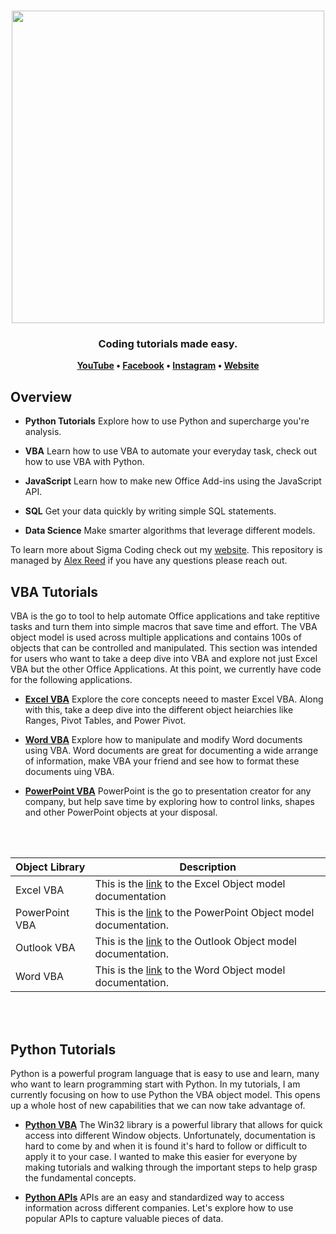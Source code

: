 <h1 align="center">
	<img
		width="500"
		src="https://user-images.githubusercontent.com/21281964/53066899-ae893380-3486-11e9-937f-7b7540569a66.jpg">
</h1>

<h3 align="center">
	Coding tutorials made easy.
</h3>

<p align="center">
	<strong>
		<a href="https://www.youtube.com/channel/UCBsTB02yO0QGwtlfiv5m25Q">YouTube</a>
		•
		<a href="https://www.facebook.com/codingsigma/">Facebook</a>
		•
		<a href="https://www.instagram.com/sigma_coding/">Instagram</a>
    •
		<a href="https://www.sigma-coding.com/">Website</a>
	</strong>
</p>

## Overview

* **Python Tutorials** Explore how to use Python and supercharge you're analysis.

* **VBA** Learn how to use VBA to automate your everyday task, check out how to use VBA with Python.

* **JavaScript** Learn how to make new Office Add-ins using the JavaScript API.

* **SQL** Get your data quickly by writing simple SQL statements.

* **Data Science** Make smarter algorithms that leverage different models.

To learn more about Sigma Coding check out my [website](https://www.sigma-coding.com/). This repository is managed by [Alex Reed](https://www.linkedin.com/in/alex-reed/) if you have any questions please reach out.


## VBA Tutorials

VBA is the go to tool to help automate Office applications and take reptitive tasks and turn them into simple macros that save time and effort. The VBA object model is used across multiple applications and contains 100s of objects that can be controlled and manipulated. This section was intended for users who want to take a deep dive into VBA and explore not just Excel VBA but the other Office Applications. At this point, we currently have code for the following applications.

* **[Excel VBA](https://github.com/areed1192/sigma_coding_youtube/tree/master/vba/excel-vba)** Explore the core concepts neeed to master Excel VBA. Along with this, take a deep dive into the different object heiarchies like Ranges, Pivot Tables, and Power Pivot.

* **[Word VBA](https://github.com/areed1192/sigma_coding_youtube/tree/master/vba/word-vba)** Explore how to manipulate and modify Word documents using VBA. Word documents are great for documenting a wide arrange of information, make VBA your friend and see how to format these documents uing VBA.

* **[PowerPoint VBA](https://github.com/areed1192/sigma_coding_youtube/tree/master/vba/powerpoint-vba)** PowerPoint is the go to presentation creator for any company, but help save time by exploring how to control links, shapes and other PowerPoint objects at your disposal.

<div class="paragraph"><p><br><br></p></div>
<table>
<thead text-align="left">
<tr>
<th>Object Library</th>
<th>Description</th>
</tr>
</thead>
<tbody>
<tr>
<td>Excel VBA</td>
<td>This is the <a href="https://docs.microsoft.com/en-us/office/vba/api/overview/excel">link</a> to the Excel Object model documentation </td>
</tr>	
<tr>
<td>PowerPoint VBA</td>
<td>This is the <a href="https://docs.microsoft.com/en-us/office/vba/api/overview/powerpoint">link</a> to the PowerPoint Object model documentation.</td>
</tr>	
<tr>
<td>Outlook VBA</td>
<td>This is the <a href="https://docs.microsoft.com/en-us/office/vba/api/overview/outlook">link</a> to the Outlook Object model documentation.</td>
</tr>	
<tr>
<td>Word VBA</td>
<td>This is the <a href="https://docs.microsoft.com/en-us/office/vba/api/overview/word">link</a> to the Word Object model documentation.</td>
</tr>
</tbody>
</table>
<div class="paragraph"><p><br><br></p></div> 

## Python Tutorials

Python is a powerful program language that is easy to use and learn, many who want to learn programming start with Python. In my tutorials, I am currently focusing on how to use Python the VBA object model. This opens up a whole host of new capabilities that we can now take advantage of.

* **[Python VBA](https://github.com/areed1192/sigma_coding_youtube/tree/master/python/python-vba)** The Win32 library is a powerful library that allows for quick access into different Window objects. Unfortunately, documentation is hard to come by and when it is found it's hard to follow or difficult to apply it to your case. I wanted to make this easier for everyone by making tutorials and walking through the important steps to help grasp the fundamental concepts.

* **[Python APIs](https://github.com/areed1192/sigma_coding_youtube/tree/master/python/python-apis)** APIs are an easy and standardized way to access information across different companies. Let's explore how to use popular APIs to capture valuable pieces of data.


